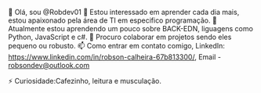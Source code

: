 👋 Olá, sou @Robdev01
👀 Estou interessado em aprender cada dia mais, estou apaixonado pela área de TI em especifico programação.
🌱 Atualmente estou aprendendo um pouco sobre BACK-EDN, liguagens como Python, JavaScript e c#.
💞️ Procuro colaborar em projetos sendo eles pequeno ou robusto.
📫 Como entrar em contato comigo, 
LinkedIn: https://www.linkedin.com/in/robson-calheira-67b813300/, 
Email - robsondev@outlook.com

⚡ Curiosidade:Cafezinho, leitura e musculação.

<!---
Robdev01/Robdev01 is a ✨ special ✨ repository because its `README.md` (this file) appears on your GitHub profile.
You can click the Preview link to take a look at your changes.
--->
